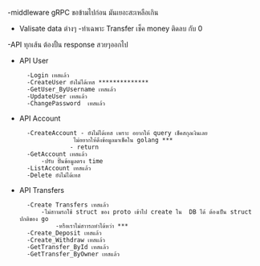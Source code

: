 -middleware gRPC ขอข้ามไปก่อน มันเยอะสะเหลือเกิน

- Valisate data ต่างๆ
    -ทำเฉพาะ Transfer  เช็ค money ติดลบ กับ 0
 

-API ทุกเส้น ต้องปั้น response สวยๆออกไป
- API User
  
        -Login เทสแล้ว
        -CreateUser ยังไม่ได้เทส **************
        -GetUser_ByUsername เทสแล้ว 
        -UpdateUser เทสแล้ว
        -ChangePassword  เทสแล้ว

- API Account

        -CreateAccount - ยังไม่ได้เทส เพราะ อยากให้ query เช็คสกุลเงินเลย
                     ไม่อยากให้ดึงข้อมูลมาเช็คใน golang ***
                    - return
        -GetAccount เทสแล้ว
            -ปรับ ปั้นข้อมูลตรง time
        -ListAccount เทสแล้ว
        -Delete ยังไม่ได้เทส

- API Transfers

        -Create Transfers เทสแล้ว
            -ไม่สาามรถใช้ struct ของ proto เข้าไป create ใน  DB ได้ ต้องเป็น struct ปกติของ go
                -หรือเราไม่สาารถทำได้หว่า ***
        -Create_Deposit เทสแล้ว
        -Create_Withdraw เทสแล้ว
        -GetTransfer_ById เทสแล้ว
        -GetTransfer_ByOwner เทสแล้ว
